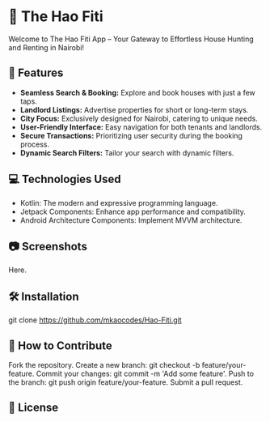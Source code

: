 # 🏡 The Hao Fiti
Welcome to The Hao Fiti App – Your Gateway to Effortless House Hunting and Renting in Nairobi!

## 🚀 Features

- **Seamless Search & Booking:** Explore and book houses with just a few taps.
- **Landlord Listings:** Advertise properties for short or long-term stays.
- **City Focus:** Exclusively designed for Nairobi, catering to unique needs.
- **User-Friendly Interface:** Easy navigation for both tenants and landlords.
- **Secure Transactions:** Prioritizing user security during the booking process.
- **Dynamic Search Filters:** Tailor your search with dynamic filters.

## 💻 Technologies Used

- Kotlin: The modern and expressive programming language.
- Jetpack Components: Enhance app performance and compatibility.
- Android Architecture Components: Implement MVVM architecture.

## 📷 Screenshots

Here.

## 🛠️ Installation

git clone https://github.com/mkaocodes/Hao-Fiti.git

## 🤝 How to Contribute
Fork the repository.
Create a new branch: git checkout -b feature/your-feature.
Commit your changes: git commit -m 'Add some feature'.
Push to the branch: git push origin feature/your-feature.
Submit a pull request.

## 📝 License
